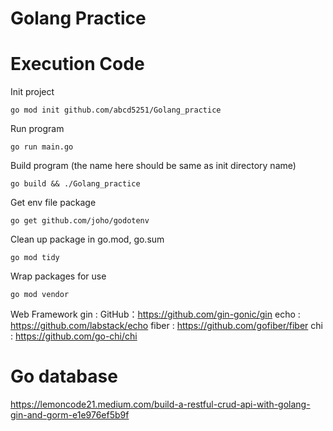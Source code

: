 # Golang Practice

# Execution Code
Init project
```
go mod init github.com/abcd5251/Golang_practice
```

Run program
```
go run main.go
```

Build program
(the name here should be same as init directory name)
```
go build && ./Golang_practice
```

Get env file package
```
go get github.com/joho/godotenv
```

Clean up package in go.mod, go.sum
```
go mod tidy
```

Wrap packages for use
```
go mod vendor
```



Web Framework
gin : 
GitHub：https://github.com/gin-gonic/gin
echo :
https://github.com/labstack/echo
fiber :
https://github.com/gofiber/fiber
chi :
https://github.com/go-chi/chi


# Go database
https://lemoncode21.medium.com/build-a-restful-crud-api-with-golang-gin-and-gorm-e1e976ef5b9f